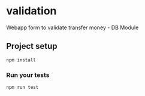 # validation
Webapp form to validate transfer money - DB Module

## Project setup
```
npm install
```

### Run your tests
```
npm run test
```